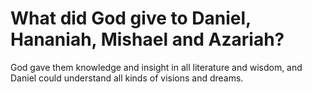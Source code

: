 # What did God give to Daniel, Hananiah, Mishael and Azariah?

God gave them knowledge and insight in all literature and wisdom, and Daniel could understand all kinds of visions and dreams.

